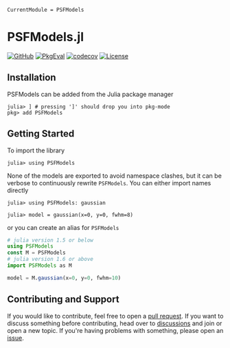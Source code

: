 ```@meta
CurrentModule = PSFModels
```

# PSFModels.jl

[![GitHub](https://img.shields.io/badge/Code-GitHub-black.svg)](https://github.com/juliaastro/PSFModels.jl)
[![PkgEval](https://juliaci.github.io/NanosoldierReports/pkgeval_badges/P/PSFModels.svg)](https://juliaci.github.io/NanosoldierReports/pkgeval_badges/report.html)
[![codecov](https://codecov.io/gh/juliaastro/PSFModels.jl/graph/badge.svg?token=Jy06ZuwvVi)](https://codecov.io/gh/juliaastro/PSFModels.jl)
[![License](https://img.shields.io/github/license/JuliaAstro/PSFModels.jl?color=yellow)](LICENSE)

## Installation

PSFModels can be added from the Julia package manager

```julia-repl
julia> ] # pressing ']' should drop you into pkg-mode
pkg> add PSFModels
```

## Getting Started

To import the library

```julia-repl
julia> using PSFModels
```

None of the models are exported to avoid namespace clashes, but it can be verbose to continuously rewrite `PSFModels`. You can either import names directly

```julia-repl
julia> using PSFModels: gaussian

julia> model = gaussian(x=0, y=0, fwhm=8)
```

or you can create an alias for `PSFModels`

```julia
# julia version 1.5 or below
using PSFModels
const M = PSFModels
# julia version 1.6 or above
import PSFModels as M

model = M.gaussian(x=0, y=0, fwhm=10)
```

## Contributing and Support

If you would like to contribute, feel free to open a [pull request](https://github.com/JuliaAstro/PSFModels.jl/pulls). If you want to discuss something before contributing, head over to [discussions](https://github.com/JuliaAstro/PSFModels.jl/discussions) and join or open a new topic. If you're having problems with something, please open an [issue](https://github.com/JuliaAstro/PSFModels.jl/issues).
